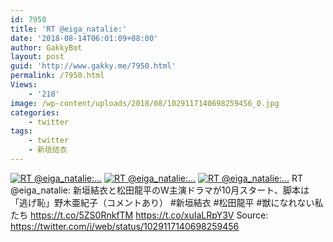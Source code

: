 ```yaml
---
id: 7950
title: 'RT @eiga_natalie:'
date: '2018-08-14T06:01:09+08:00'
author: GakkyBot
layout: post
guid: 'http://www.gakky.me/7950.html'
permalink: /7950.html
Views:
    - '218'
image: /wp-content/uploads/2018/08/1029117140698259456_0.jpg
categories:
    - twitter
tags:
    - twitter
    - 新垣结衣
---
```


[![RT @eiga_natalie:...](http://www.yui-aragaki.org/wp-content/uploads/2018/08/1029117140698259456_0.jpg)](http://www.yui-aragaki.org/wp-content/uploads/2018/08/1029117140698259456_0.jpg)
[![RT @eiga_natalie:...](http://www.yui-aragaki.org/wp-content/uploads/2018/08/1029117140698259456_1.jpg)](http://www.yui-aragaki.org/wp-content/uploads/2018/08/1029117140698259456_1.jpg)
[![RT @eiga_natalie:...](http://www.yui-aragaki.org/wp-content/uploads/2018/08/1029117140698259456_2.jpg)](http://www.yui-aragaki.org/wp-content/uploads/2018/08/1029117140698259456_2.jpg)
RT @eiga\_natalie: 新垣結衣と松田龍平のW主演ドラマが10月スタート、脚本は「逃げ恥」野木亜紀子（コメントあり） #新垣結衣 #松田龍平 #獣になれない私たち https://t.co/5ZS0RnkfTM https://t.co/xuIaLRpY3V
Source: <https://twitter.com/i/web/status/1029117140698259456>
